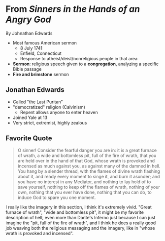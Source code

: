 # From _Sinners in the Hands of an Angry God_
By Johnathan Edwards

* Most famous American sermon
    - 8 July 1741
    - Enfield, Connecticut
    - Response to atheist/deist/nonreligious people in that area
* **Sermon**: religious speech given to a **congregation**, analyzing a specific Bible passage
* **Fire and brimstone** sermon

## Jonathan Edwards
* Called "the Last Puritan"
* "democratized" religion (Calvinism)
    - Repent allows anyone to enter heaven
* Joined Yale at 13
* Very strict, extremist, highly zealous

## Favorite Quote
> O sinner! Consider the fearful danger you are in: it is a great furnace of wrath, a wide and bottomless pit, full of the fire of wrath, that you are held over in the hand of that God, whose wrath is provoked and incensed as much against you, as against many of the damned in hell. You hang by a slender thread, with the flames of divine wrath flashing about it, and ready every moment to singe it, and burn it asunder; and you have no interest in any Mediator, and nothing to lay hold of to save yourself, nothing to keep off the flames of wrath, nothing of your own, nothing that you ever have done, nothing that you can do, to induce God to spare you one moment. 

I really like the imagery in this section, I think it's extremely vivid. "Great furnace of wrath", "wide and bottomless pit", it might be my favorite description of hell, even more than Dante's Inferno just because I can just imagine the "pit, full of the fire of wrath", and I think he does a really good job weaving both the religious messaging and the imagery, like in "whose wrath is provoked and incensed". 
